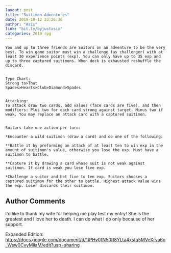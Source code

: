 ```yaml
---
layout: post
title: "Suitimon Adventures"
date: 2019-10-12 23:26:36
author: "Asix"
link: "bit.ly/byjustasix"
categories: 2019 rpg
---
```


 
```
You and up to three friends are Suitors on an adventure to be the very best. To win game suitor must win a challenge (as challenger) with at least 30 experience points (exp). You can only have up to 35 exp and up to three captured suitimons. When deck is exhausted reshuffle the discard.


Type Chart:
Strong to>That
Spades>Hearts>Club>Diamond>Spades


Attacking:
To attack draw two cards, add values (face cards are five), and then modifiers: Plus two for each card strong against target. Minus two if weak. You may replace an attack card with a captured suitimon.


Suitors take one action per turn:

*Encounter a wild suitimon (draw a card) and do one of the following:

**Battle it by preforming an attack of at least ten to win exp in the amount of suitimon's value, otherwise you lose the exp. Must have a suitimon to battle.

**Capture it by drawing a card whose suit is not weak against suitimon. If card is weak you lose five exp.

*Challenge a suitor and bet five to ten exp. Suitors chooses a captured suitimon for the other to battle. Highest attack value wins the exp. Loser discards their suitimon.
```
## Author Comments
I'd like to thank my wife for helping me play test my entry! She is the greatest and I love her to death. I can do what I do only because of her support.

Expanded Edition: https://docs.google.com/document/d/1tPHv0fN50R8YLta4xsfq5MVeXrva6n_Wsw0CvyMilaM/edit?usp=sharing

